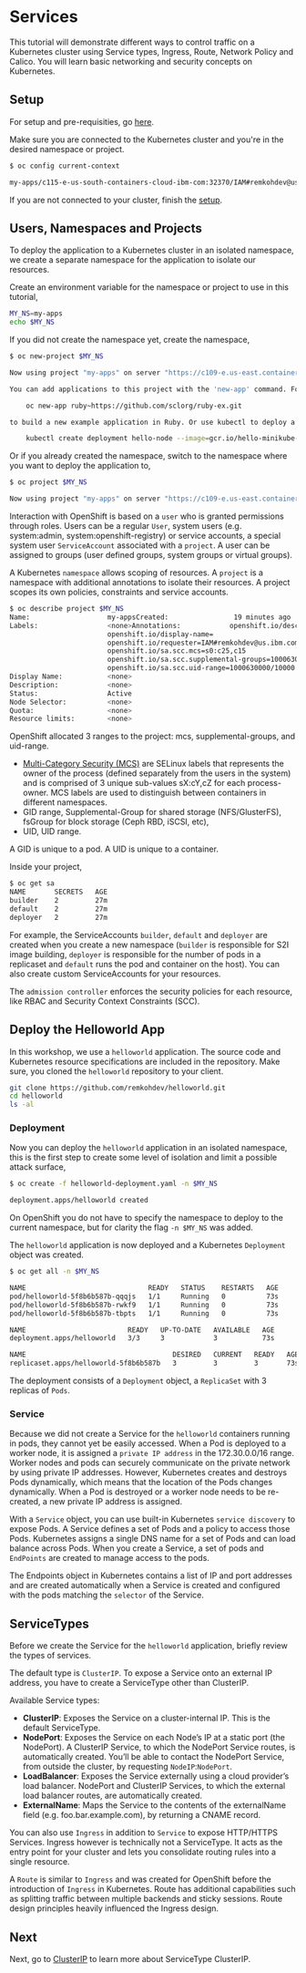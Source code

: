 # Services

This tutorial will demonstrate different ways to control traffic on a Kubernetes cluster using Service types, Ingress, Route, Network Policy and Calico. You will learn basic networking and security concepts on Kubernetes.

## Setup

For setup and pre-requisities, go [here](setup1.md).

Make sure you are connected to the Kubernetes cluster and you're in the desired namespace or project.

```bash
$ oc config current-context

my-apps/c115-e-us-south-containers-cloud-ibm-com:32370/IAM#remkohdev@us.ibm.com
```

If you are not connected to your cluster, finish the [setup](setup1.md).

## Users, Namespaces and Projects

To deploy the application to a Kubernetes cluster in an isolated namespace, we create a separate namespace for the application to isolate our resources.

Create an environment variable for the namespace or project to use in this tutorial,

```bash
MY_NS=my-apps
echo $MY_NS
```

If you did not create the namespace yet, create the namespace,

```bash
$ oc new-project $MY_NS

Now using project "my-apps" on server "https://c109-e.us-east.containers.cloud.ibm.com:31345".

You can add applications to this project with the 'new-app' command. For example, try:

    oc new-app ruby~https://github.com/sclorg/ruby-ex.git

to build a new example application in Ruby. Or use kubectl to deploy a simple Kubernetes application:

    kubectl create deployment hello-node --image=gcr.io/hello-minikube-zero-install/hello-node
```

Or if you already created the namespace, switch to the namespace where you want to deploy the application to,

```bash
$ oc project $MY_NS

Now using project "my-apps" on server "https://c109-e.us-east.containers.cloud.ibm.com:31345".
```

Interaction with OpenShift is based on a `user` who is granted permissions through roles. Users can be a regular `User`, system users (e.g. system:admin, system:openshift-registry) or service accounts, a special system user `ServiceAccount` associated with a `project`. A user can be assigned to groups (user defined groups, system groups or virtual groups).

A Kubernetes `namespace` allows scoping of resources. A `project` is a namespace with additional annotations to isolate their resources. A project scopes its own policies, constraints and service accounts.

```bash
$ oc describe project $MY_NS
Name:                   my-appsCreated:                19 minutes ago
Labels:                 <none>Annotations:            openshift.io/description=
                        openshift.io/display-name=
                        openshift.io/requester=IAM#remkohdev@us.ibm.com
                        openshift.io/sa.scc.mcs=s0:c25,c15
                        openshift.io/sa.scc.supplemental-groups=1000630000/10000
                        openshift.io/sa.scc.uid-range=1000630000/10000
Display Name:           <none>
Description:            <none>
Status:                 Active
Node Selector:          <none>
Quota:                  <none>
Resource limits:        <none>
```

OpenShift allocated 3 ranges to the project: mcs, supplemental-groups, and uid-range.

* [Multi-Category Security (MCS)](https://access.redhat.com/documentation/en-us/red_hat_enterprise_linux/5/html/deployment_guide/sec-mcs-ov) are SELinux labels that represents the owner of the process (defined separately from the users in the system) and is comprised of 3 unique sub-values sX:cY,cZ for each process-owner. MCS labels are used to distinguish between containers in different namespaces.
* GID range, Supplemental-Group for shared storage (NFS/GlusterFS), fsGroup for block storage (Ceph RBD, iSCSI, etc),
* UID, UID range.

A GID is unique to a pod. A UID is unique to a container.

Inside your project,

```bash
$ oc get sa
NAME       SECRETS   AGE
builder    2         27m
default    2         27m
deployer   2         27m
```

For example, the ServiceAccounts `builder`, `default` and `deployer` are created when you create a new namespace (`builder` is responsible for S2I image building, `deployer` is responsible for the number of pods in a replicaset and `default` runs the pod and container on the host). You can also create custom ServiceAccounts for your resources.

The `admission controller` enforces the security policies for each resource, like RBAC and Security Context Constraints (SCC).

## Deploy the Helloworld App

In this workshop, we use a `helloworld` application. The source code and Kubernetes resource specifications are included in the repository. Make sure, you cloned the `helloworld` repository to your client.

```bash
git clone https://github.com/remkohdev/helloworld.git
cd helloworld
ls -al
```

### Deployment

Now you can deploy the `helloworld` application in an isolated namespace, this is the first step to create some level of isolation and limit a possible attack surface,

```bash
$ oc create -f helloworld-deployment.yaml -n $MY_NS

deployment.apps/helloworld created
```

On OpenShift you do not have to specify the namespace to deploy to the current namespace, but for clarity the flag `-n $MY_NS` was added.

The `helloworld` application is now deployed and a Kubernetes `Deployment` object was created.

```bash
$ oc get all -n $MY_NS

NAME                              READY   STATUS    RESTARTS   AGE
pod/helloworld-5f8b6b587b-qqqjs   1/1     Running   0          73s
pod/helloworld-5f8b6b587b-rwkf9   1/1     Running   0          73s
pod/helloworld-5f8b6b587b-tbpts   1/1     Running   0          73s

NAME                         READY   UP-TO-DATE   AVAILABLE   AGE
deployment.apps/helloworld   3/3     3            3           73s

NAME                                    DESIRED   CURRENT   READY   AGE
replicaset.apps/helloworld-5f8b6b587b   3         3         3       73s
```

The deployment consists of a `Deployment` object, a `ReplicaSet` with 3 replicas of `Pods`.

### Service

Because we did not create a Service for the `helloworld` containers running in pods, they cannot yet be easily accessed. When a Pod is deployed to a worker node, it is assigned a `private IP address` in the 172.30.0.0/16 range. Worker nodes and pods can securely communicate on the private network by using private IP addresses. However, Kubernetes creates and destroys Pods dynamically, which means that the location of the Pods changes dynamically. When a Pod is destroyed or a worker node needs to be re-created, a new private IP address is assigned.

With a `Service` object, you can use built-in Kubernetes `service discovery` to expose Pods. A Service defines a set of Pods and a policy to access those Pods. Kubernetes assigns a single DNS name for a set of Pods and can load balance across Pods. When you create a Service, a set of pods and `EndPoints` are created to manage access to the pods.

The Endpoints object in Kubernetes contains a list of IP and port addresses and are created automatically when a Service is created and configured with the pods matching the `selector` of the Service.

## ServiceTypes

Before we create the Service for the `helloworld` application, briefly review the types of services.

The default type is `ClusterIP`. To expose a Service onto an external IP address, you have to create a ServiceType other than ClusterIP.

Available Service types:

* **ClusterIP**: Exposes the Service on a cluster-internal IP. This is the default ServiceType.
* **NodePort**: Exposes the Service on each Node’s IP at a static port (the NodePort). A ClusterIP Service, to which the NodePort Service routes, is automatically created. You’ll be able to contact the NodePort Service, from outside the cluster, by requesting `NodeIP`:`NodePort`.
* **LoadBalancer**: Exposes the Service externally using a cloud provider’s load balancer. NodePort and ClusterIP Services, to which the external load balancer routes, are automatically created.
* **ExternalName**: Maps the Service to the contents of the externalName field (e.g. foo.bar.example.com), by returning a CNAME record.

You can also use `Ingress` in addition to `Service` to expose HTTP/HTTPS Services. Ingress however is technically not a ServiceType. It acts as the entry point for your cluster and lets you consolidate routing rules into a single resource.

A `Route` is similar to `Ingress` and was created for OpenShift before the introduction of `Ingress` in Kubernetes. Route has additional capabilities such as splitting traffic between multiple backends and sticky sessions. Route design principles heavily influenced the Ingress design.

## Next

Next, go to [ClusterIP](clusterip.md) to learn more about ServiceType ClusterIP.
